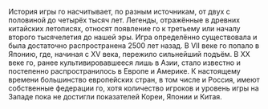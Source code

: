 История игры го насчитывает, по разным источникам, от двух с половиной до четырёх тысяч лет. Легенды, отражённые в древних китайских летописях, относят появление го к третьему или началу второго тысячелетия до нашей эры. Игра определённо существовала и была достаточно распространена 2500 лет назад. В VII веке го попало в Японию, где, начиная с XV века, пережило сильнейший подъём. В XX веке го, ранее культивировавшееся лишь в Азии, стало известно и постепенно распространилось в Европе и Америке. К настоящему времени большинство европейских стран, в том числе и Россия, имеют собственные федерации го, хотя количество игроков и уровень игры на Западе пока не достигли показателей Кореи, Японии и Китая. 